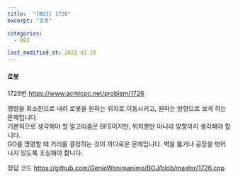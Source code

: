 ```yaml
---
title:  "[BOJ] 1726"
excerpt: "로봇"

categories:
  - BOJ

last_modified_at: 2021-01-19
---
```


#### 로봇

1726번 <https://www.acmicpc.net/problem/1726>

명령을 최소한으로 내려 로봇을 원하는 위치로 이동시키고, 원하는 방향으로 보게 하는 문제입니다.<br>
기본적으로 생각해야 할 알고리즘은 BFS이지만, 위치뿐만 아니라 방향까지 생각해야 합니다.<br>
GO를 명령할 때 거리를 결정하는 것이 까다로운 문제입니다. 벽을 뚫거나 공장을 벗어나지 않도록 조심해야 합니다.

정답 코드 <https://github.com/GenieWonimanimo/BOJ/blob/master/1726.cpp>